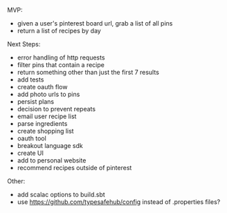 MVP:
* given a user's pinterest board url, grab a list of all pins
* return a list of recipes by day

Next Steps:
* error handling of http requests
* filter pins that contain a recipe
* return something other than just the first 7 results
* add tests
* create oauth flow
* add photo urls to pins
* persist plans
* decision to prevent repeats
* email user recipe list
* parse ingredients
* create shopping list
* oauth tool
* breakout language sdk
* create UI
* add to personal website
* recommend recipes outside of pinterest


Other:
* add scalac options to build.sbt
* use https://github.com/typesafehub/config instead of .properties files?
